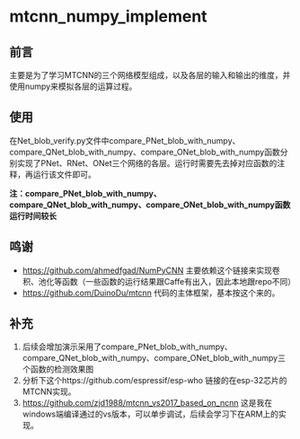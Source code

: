 # mtcnn_numpy_implement

## 前言
    
主要是为了学习MTCNN的三个网络模型组成，以及各层的输入和输出的维度，并使用numpy来模拟各层的运算过程。
    
## 使用

在Net_blob_verify.py文件中compare_PNet_blob_with_numpy、compare_QNet_blob_with_numpy、compare_ONet_blob_with_numpy函数分别实现了PNet、RNet、ONet三个网络的各层。运行时需要先去掉对应函数的注释，再运行该文件即可。

**注：compare_PNet_blob_with_numpy、compare_QNet_blob_with_numpy、compare_ONet_blob_with_numpy函数运行时间较长**

## 鸣谢

* https://github.com/ahmedfgad/NumPyCNN 主要依赖这个链接来实现卷积、池化等函数（一些函数的运行结果跟Caffe有出入，因此本地跟repo不同）
* https://github.com/DuinoDu/mtcnn 代码的主体框架，基本按这个来的。

## 补充

1. 后续会增加演示采用了compare_PNet_blob_with_numpy、compare_QNet_blob_with_numpy、compare_ONet_blob_with_numpy三个函数的检测效果图
2. 分析下这个https://github.com/espressif/esp-who 链接的在esp-32芯片的MTCNN实现。
3. https://github.com/zjd1988/mtcnn_vs2017_based_on_ncnn 这是我在windows端编译通过的vs版本，可以单步调试，后续会学习下在ARM上的实现。



